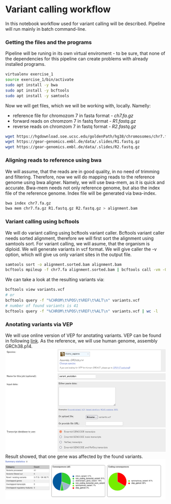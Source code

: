# Variant calling workflow

In this notebook workflow used for variant calling will be described. Pipeline will run mainly in batch 
command-line.

### Getting the files and the programs
Pipeline will be runing in its own virtual enviroment - to be sure, that none of the dependencies 
for this pipeline can create problems with already installed programs.
```bash
virtualenv exercise_1
source exercise_1/bin/activate
sudo apt install -y bwa
sudo apt install -y bcftools
sudo apt install -y samtools
```
Now we will get files, which we will be working with, locally. Namelly:
- reference file for chromozom 7 in fasta format - *ch7.fa.gz*
- forward reads on chromzom 7 in fastq format - *R1.fastq.gz*
- reverse reads on chromzom 7 in fastq format - *R2.fastq.gz*

```bash
wget https://hgdownload.soe.ucsc.edu/goldenPath/hg38/chromosomes/chr7.fa.gz
wget https://gear-genomics.embl.de/data/.slides/R1.fastq.gz
wget https://gear-genomics.embl.de/data/.slides/R2.fastq.gz
```

### Aligning reads to reference using bwa
We will assume, that the reads are in good quality, in no need of trimming and filtering.
Therefore, now we will do mapping reads to the reference genome using bwa aligner.
Namely, we will use bwa-mem, as it is quick and accurate.
Bwa-mem needs not only reference genome, but also the index file of the reference genome.
Index file will be generated via bwa-index.

```bash
bwa index chr7.fa.gz
bwa mem chr7.fa.gz R1.fastq.gz R2.fastq.gz > alignment.bam
```
### Variant calling using bcftools
We will do variant calling using bcftools variant caller.
Bcftools variant caller needs sorted alignment, therefore we will first sort the alignment using samtools sort.
For variant calling, we will asume, that the organism is diploid. We will generate variants in vcf format.
We will give caller the -v option, which will give us only variant sites in the output file.

```bash
samtools sort -o alignment.sorted.bam alignment.bam 
bcftools mpileup -f chr7.fa alignment.sorted.bam | bcftools call -vm -Ov -o variants.vcf

```
We can take a look at the resulting variants via:
```bash
bcftools view variants.vcf
# or
bcftools query -f "%CHROM\t%POS\t%REF\t%ALT\n" variants.vcf
# number of found variants is 41
bcftools query -f "%CHROM\t%POS\t%REF\t%ALT\n" variants.vcf | wc -l

```
### Anotating variants via VEP
We will use online version of VEP for anotating variants.
VEP can be found in following [link](https://www.ensembl.org/Tools/VEP).
As the reference, we will use human genome, assembly GRCh38.p14.
![image1](./images/image1.png)
Result showed, that one gene was affected by the found variants.
![image2](./images/image2.png)



